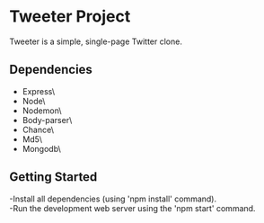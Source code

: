 # Tweeter Project

Tweeter is a simple, single-page Twitter clone.



## Dependencies

- Express\
- Node\
- Nodemon\
- Body-parser\
- Chance\
- Md5\
- Mongodb\

## Getting Started

-Install all dependencies (using 'npm install' command). \
-Run the development web server using the 'npm start' command.